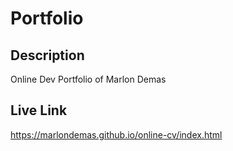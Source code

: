 # Portfolio

## Description
Online Dev Portfolio of Marlon Demas

## Live Link
https://marlondemas.github.io/online-cv/index.html